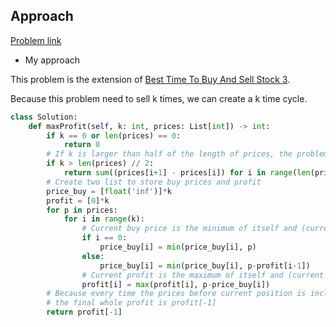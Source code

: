 ## Approach

[Problem link](https://leetcode.com/problems/best-time-to-buy-and-sell-stock-iv/)

- My approach

This problem is the extension of [Best Time To Buy And Sell Stock 3](https://github.com/Chunar5354/some_notes/blob/master/leetcode/problems/BestTimeToBuyAndSellStock3.md).

Because this problem need to sell k times, we can create a k time cycle.

```python
class Solution:
    def maxProfit(self, k: int, prices: List[int]) -> int:
        if k == 0 or len(prices) == 0:
            return 0
        # If k is larger than half of the length of prices, the problem becomes the question `Best time to buy and sell stock 2`
        if k > len(prices) // 2:
            return sum((prices[i+1] - prices[i]) for i in range(len(prices) - 1) if prices[i+1] > prices[i])
        # Create two list to store buy prices and profit
        price_buy = [float('inf')]*k
        profit = [0]*k
        for p in prices:
            for i in range(k):
                # Current buy price is the minimum of itself and (current price - last profit)
                if i == 0:
                    price_buy[i] = min(price_buy[i], p)
                else:
                    price_buy[i] = min(price_buy[i], p-profit[i-1])
                # Current profit is the maximum of itself and (current price - current buy price)
                profit[i] = max(profit[i], p-price_buy[i])
        # Because every time the prices before current position is included in current buy prices(price_buy[i])
        # the final whole profit is profit[-1]
        return profit[-1]
```
